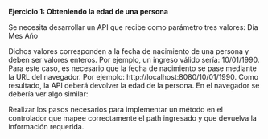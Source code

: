 **Ejercicio 1: Obteniendo la edad de una persona**

Se necesita desarrollar un API que recibe como parámetro tres valores:
Día
Mes
Año

Dichos valores corresponden a la fecha de nacimiento de una persona y deben ser valores enteros. Por ejemplo, un ingreso válido sería: 10/01/1990.
Para este caso, es necesario que la fecha de nacimiento se pase mediante la URL del navegador. Por ejemplo: http://localhost:8080/10/01/1990. Como resultado, la API deberá devolver la edad de la persona.
En el navegador se debería ver algo similar:


Realizar los pasos necesarios para implementar un método en el controlador que mapee correctamente el path ingresado y que devuelva la información requerida.
